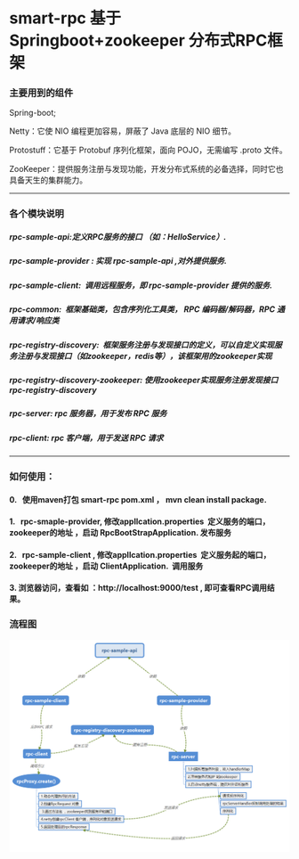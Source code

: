 # smart-rpc 基于Springboot+zookeeper 分布式RPC框架


### 主要用到的组件

Spring-boot;

Netty：它使 NIO 编程更加容易，屏蔽了 Java 底层的 NIO 细节。  

Protostuff：它基于 Protobuf 序列化框架，面向 POJO，无需编写 .proto 文件。  

ZooKeeper：提供服务注册与发现功能，开发分布式系统的必备选择，同时它也具备天生的集群能力。  

-----
### 各个模块说明
##### rpc-sample-api:定义RPC服务的接口 （如：HelloService）.   
##### rpc-sample-provider : 实现 rpc-sample-api ,对外提供服务.  
##### rpc-sample-client:  调用远程服务，即 rpc-sample-provider 提供的服务. 
  
##### rpc-common:  框架基础类，包含序列化工具类， RPC 编码器/解码器，RPC 通用请求/响应类
##### rpc-registry-discovery:  框架服务注册与发现接口的定义，可以自定义实现服务注册与发现接口（如zookeeper，redis等），该框架用的zookeeper实现
##### rpc-registry-discovery-zookeeper: 使用zookeeper实现服务注册发现接口 rpc-registry-discovery
##### rpc-server:  rpc 服务器，用于发布 RPC 服务
##### rpc-client:  rpc 客户端，用于发送 RPC 请求

------
### 如何使用：

#### 0.   使用maven打包 smart-rpc pom.xml ， mvn clean install package.

#### 1.   rpc-smaple-provider, 修改appllcation.properties  定义服务的端口，zookeeper的地址 ，启动 RpcBootStrapApplication. 发布服务

#### 2.   rpc-sample-client , 修改appllcation.properties  定义服务起的端口，zookeeper的地址 ，启动 ClientApplication.  调用服务

#### 3. 浏览器访问，查看如 ：http://localhost:9000/test , 即可查看RPC调用结果。


### 流程图

![](https://github.com/mrgaoshan/smart-rpc/raw/master/rpc-sample-api.png)


